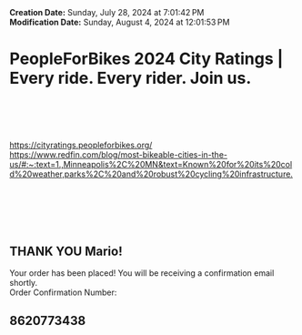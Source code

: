 <div><b>Creation Date:</b> Sunday, July 28, 2024 at 7:01:42 PM<br></div>
<div><b>Modification Date:</b> Sunday, August 4, 2024 at 12:01:53 PM<br></div>
<div><h1>PeopleForBikes 2024 City Ratings | Every ride. Every rider. Join us.</h1><h1><br></h1></div>
<div><a href=https://cityratings.peopleforbikes.org/>https://cityratings.peopleforbikes.org/</a><br></div>
<div><a href=https://www.redfin.com/blog/most-bikeable-cities-in-the-us/#:~:text=1.,Minneapolis%2C%20MN&text=Known%20for%20its%20cold%20weather,parks%2C%20and%20robust%20cycling%20infrastructure.>https://www.redfin.com/blog/most-bikeable-cities-in-the-us/#:~:text=1.,Minneapolis%2C%20MN&text=Known%20for%20its%20cold%20weather,parks%2C%20and%20robust%20cycling%20infrastructure.</a><br></div>
<div><br></div>
<div><br></div>
<div><br></div>
<div><br></div>
<div><br></div>
<div><h2>THANK YOU Mario!</h2></div>
<div>Your order has been placed! You will be receiving a confirmation email shortly.</div>
<div>Order Confirmation Number:</div>
<div><h2>8620773438</h2></div>

